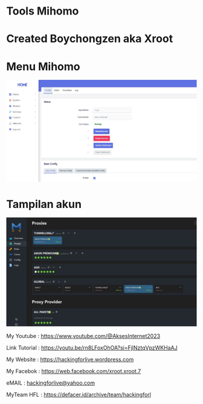 # Tools Mihomo

# Created Boychongzen aka Xroot

#  Menu Mihomo
![be](https://raw.githubusercontent.com/boychongzen18/mihomo/refs/heads/main/menu.jpg)
#  Tampilan akun
![be](https://raw.githubusercontent.com/boychongzen18/mihomo/refs/heads/main/mihomo.jpg)

My Youtube    : https://www.youtube.com/@AksesInternet2023

Link Tutorial : https://youtu.be/rn8LFoxOhOA?si=FjlNztqVpzWKHaAJ

My Website    : https://hackingforlive.wordpress.com

My Facebok    : https://web.facebook.com/xroot.xroot.7

eMAIL         : hackingforlive@yahoo.com     

MyTeam HFL    : https://defacer.id/archive/team/hackingforl
